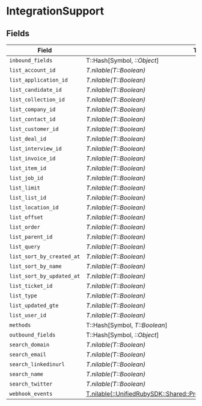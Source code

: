 # IntegrationSupport


## Fields

| Field                                                                                                                                          | Type                                                                                                                                           | Required                                                                                                                                       | Description                                                                                                                                    |
| ---------------------------------------------------------------------------------------------------------------------------------------------- | ---------------------------------------------------------------------------------------------------------------------------------------------- | ---------------------------------------------------------------------------------------------------------------------------------------------- | ---------------------------------------------------------------------------------------------------------------------------------------------- |
| `inbound_fields`                                                                                                                               | T::Hash[Symbol, *::Object*]                                                                                                                    | :heavy_minus_sign:                                                                                                                             | N/A                                                                                                                                            |
| `list_account_id`                                                                                                                              | *T.nilable(T::Boolean)*                                                                                                                        | :heavy_minus_sign:                                                                                                                             | N/A                                                                                                                                            |
| `list_application_id`                                                                                                                          | *T.nilable(T::Boolean)*                                                                                                                        | :heavy_minus_sign:                                                                                                                             | N/A                                                                                                                                            |
| `list_candidate_id`                                                                                                                            | *T.nilable(T::Boolean)*                                                                                                                        | :heavy_minus_sign:                                                                                                                             | N/A                                                                                                                                            |
| `list_collection_id`                                                                                                                           | *T.nilable(T::Boolean)*                                                                                                                        | :heavy_minus_sign:                                                                                                                             | N/A                                                                                                                                            |
| `list_company_id`                                                                                                                              | *T.nilable(T::Boolean)*                                                                                                                        | :heavy_minus_sign:                                                                                                                             | N/A                                                                                                                                            |
| `list_contact_id`                                                                                                                              | *T.nilable(T::Boolean)*                                                                                                                        | :heavy_minus_sign:                                                                                                                             | N/A                                                                                                                                            |
| `list_customer_id`                                                                                                                             | *T.nilable(T::Boolean)*                                                                                                                        | :heavy_minus_sign:                                                                                                                             | N/A                                                                                                                                            |
| `list_deal_id`                                                                                                                                 | *T.nilable(T::Boolean)*                                                                                                                        | :heavy_minus_sign:                                                                                                                             | N/A                                                                                                                                            |
| `list_interview_id`                                                                                                                            | *T.nilable(T::Boolean)*                                                                                                                        | :heavy_minus_sign:                                                                                                                             | N/A                                                                                                                                            |
| `list_invoice_id`                                                                                                                              | *T.nilable(T::Boolean)*                                                                                                                        | :heavy_minus_sign:                                                                                                                             | N/A                                                                                                                                            |
| `list_item_id`                                                                                                                                 | *T.nilable(T::Boolean)*                                                                                                                        | :heavy_minus_sign:                                                                                                                             | N/A                                                                                                                                            |
| `list_job_id`                                                                                                                                  | *T.nilable(T::Boolean)*                                                                                                                        | :heavy_minus_sign:                                                                                                                             | N/A                                                                                                                                            |
| `list_limit`                                                                                                                                   | *T.nilable(T::Boolean)*                                                                                                                        | :heavy_minus_sign:                                                                                                                             | N/A                                                                                                                                            |
| `list_list_id`                                                                                                                                 | *T.nilable(T::Boolean)*                                                                                                                        | :heavy_minus_sign:                                                                                                                             | N/A                                                                                                                                            |
| `list_location_id`                                                                                                                             | *T.nilable(T::Boolean)*                                                                                                                        | :heavy_minus_sign:                                                                                                                             | N/A                                                                                                                                            |
| `list_offset`                                                                                                                                  | *T.nilable(T::Boolean)*                                                                                                                        | :heavy_minus_sign:                                                                                                                             | N/A                                                                                                                                            |
| `list_order`                                                                                                                                   | *T.nilable(T::Boolean)*                                                                                                                        | :heavy_minus_sign:                                                                                                                             | N/A                                                                                                                                            |
| `list_parent_id`                                                                                                                               | *T.nilable(T::Boolean)*                                                                                                                        | :heavy_minus_sign:                                                                                                                             | N/A                                                                                                                                            |
| `list_query`                                                                                                                                   | *T.nilable(T::Boolean)*                                                                                                                        | :heavy_minus_sign:                                                                                                                             | N/A                                                                                                                                            |
| `list_sort_by_created_at`                                                                                                                      | *T.nilable(T::Boolean)*                                                                                                                        | :heavy_minus_sign:                                                                                                                             | N/A                                                                                                                                            |
| `list_sort_by_name`                                                                                                                            | *T.nilable(T::Boolean)*                                                                                                                        | :heavy_minus_sign:                                                                                                                             | N/A                                                                                                                                            |
| `list_sort_by_updated_at`                                                                                                                      | *T.nilable(T::Boolean)*                                                                                                                        | :heavy_minus_sign:                                                                                                                             | N/A                                                                                                                                            |
| `list_ticket_id`                                                                                                                               | *T.nilable(T::Boolean)*                                                                                                                        | :heavy_minus_sign:                                                                                                                             | N/A                                                                                                                                            |
| `list_type`                                                                                                                                    | *T.nilable(T::Boolean)*                                                                                                                        | :heavy_minus_sign:                                                                                                                             | N/A                                                                                                                                            |
| `list_updated_gte`                                                                                                                             | *T.nilable(T::Boolean)*                                                                                                                        | :heavy_minus_sign:                                                                                                                             | N/A                                                                                                                                            |
| `list_user_id`                                                                                                                                 | *T.nilable(T::Boolean)*                                                                                                                        | :heavy_minus_sign:                                                                                                                             | N/A                                                                                                                                            |
| `methods`                                                                                                                                      | T::Hash[Symbol, *T::Boolean*]                                                                                                                  | :heavy_minus_sign:                                                                                                                             | N/A                                                                                                                                            |
| `outbound_fields`                                                                                                                              | T::Hash[Symbol, *::Object*]                                                                                                                    | :heavy_minus_sign:                                                                                                                             | N/A                                                                                                                                            |
| `search_domain`                                                                                                                                | *T.nilable(T::Boolean)*                                                                                                                        | :heavy_minus_sign:                                                                                                                             | N/A                                                                                                                                            |
| `search_email`                                                                                                                                 | *T.nilable(T::Boolean)*                                                                                                                        | :heavy_minus_sign:                                                                                                                             | N/A                                                                                                                                            |
| `search_linkedinurl`                                                                                                                           | *T.nilable(T::Boolean)*                                                                                                                        | :heavy_minus_sign:                                                                                                                             | N/A                                                                                                                                            |
| `search_name`                                                                                                                                  | *T.nilable(T::Boolean)*                                                                                                                        | :heavy_minus_sign:                                                                                                                             | N/A                                                                                                                                            |
| `search_twitter`                                                                                                                               | *T.nilable(T::Boolean)*                                                                                                                        | :heavy_minus_sign:                                                                                                                             | N/A                                                                                                                                            |
| `webhook_events`                                                                                                                               | [T.nilable(::UnifiedRubySDK::Shared::PropertyIntegrationSupportWebhookEvents)](../../models/shared/propertyintegrationsupportwebhookevents.md) | :heavy_minus_sign:                                                                                                                             | N/A                                                                                                                                            |